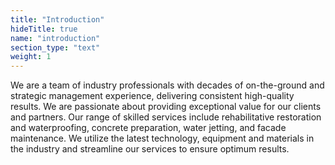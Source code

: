 ```yaml
---
title: "Introduction"
hideTitle: true
name: "introduction"
section_type: "text"
weight: 1
---
```


We are a team of industry professionals with decades of on-the-ground and strategic management experience, delivering consistent high-quality results. We are passionate about providing exceptional value for our clients and partners. Our range of skilled services include rehabilitative restoration and waterproofing, concrete preparation, water jetting, and facade maintenance. We utilize the latest technology, equipment and materials in the industry and streamline our services to ensure optimum results.
